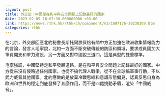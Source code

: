 ```yaml
---
layout: post
title: 外交部：中國是在和平與安全問題上記錄最好的國家
date: 2023-02-09 16:07:38.000000000 +08:00
link: https://news.rthk.hk/rthk/ch/component/k2/1687176-20230209.htm
categories: rthk
---
```


在北京，外交部回應北約秘書長斯托爾滕貝格有關中方正加強在歐洲收集情報能力的言論，發言人毛寧說，北約一方面不斷突破傳統的防區和領域，要求成員國加大軍費開支和軍力建設，另一方面又對中國說三道四，這是典型的雙重標準。

毛寧強調，中國堅持走和平發展道路，是在和平與安全問題上記錄最好的國家。中方從來沒有侵略過任何國家，也從不搞代理人戰爭，從不在全球搞軍事行動，不以武力威脅其他國家。北約應做的是放棄冷戰思維和意識形態偏見，認真反思自身為歐洲和世界的穩定到底發揮了甚麼作用，而不是四處挑動矛盾，渲染「中國威脅」。
